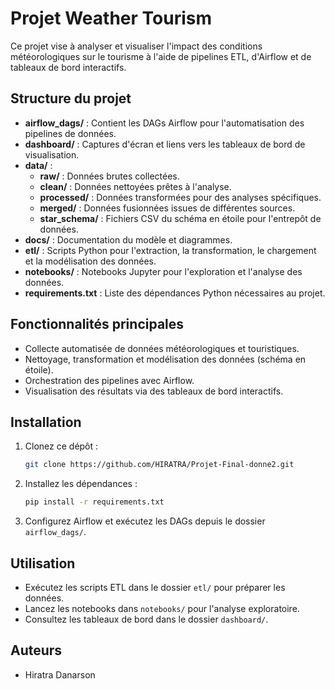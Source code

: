 # Projet Weather Tourism

Ce projet vise à analyser et visualiser l'impact des conditions météorologiques sur le tourisme à l'aide de pipelines ETL, d'Airflow et de tableaux de bord interactifs.

## Structure du projet

- **airflow_dags/** : Contient les DAGs Airflow pour l'automatisation des pipelines de données.
- **dashboard/** : Captures d'écran et liens vers les tableaux de bord de visualisation.
- **data/** :
  - **raw/** : Données brutes collectées.
  - **clean/** : Données nettoyées prêtes à l'analyse.
  - **processed/** : Données transformées pour des analyses spécifiques.
  - **merged/** : Données fusionnées issues de différentes sources.
  - **star_schema/** : Fichiers CSV du schéma en étoile pour l'entrepôt de données.
- **docs/** : Documentation du modèle et diagrammes.
- **etl/** : Scripts Python pour l'extraction, la transformation, le chargement et la modélisation des données.
- **notebooks/** : Notebooks Jupyter pour l'exploration et l'analyse des données.
- **requirements.txt** : Liste des dépendances Python nécessaires au projet.

## Fonctionnalités principales

- Collecte automatisée de données météorologiques et touristiques.
- Nettoyage, transformation et modélisation des données (schéma en étoile).
- Orchestration des pipelines avec Airflow.
- Visualisation des résultats via des tableaux de bord interactifs.

## Installation

1. Clonez ce dépôt :
   ```bash
   git clone https://github.com/HIRATRA/Projet-Final-donne2.git
   ```
2. Installez les dépendances :
   ```bash
   pip install -r requirements.txt
   ```
3. Configurez Airflow et exécutez les DAGs depuis le dossier `airflow_dags/`.

## Utilisation

- Exécutez les scripts ETL dans le dossier `etl/` pour préparer les données.
- Lancez les notebooks dans `notebooks/` pour l'analyse exploratoire.
- Consultez les tableaux de bord dans le dossier `dashboard/`.

## Auteurs

- Hiratra Danarson
